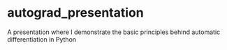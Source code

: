# autograd_presentation
A presentation where I demonstrate the basic principles behind automatic differentiation in Python
